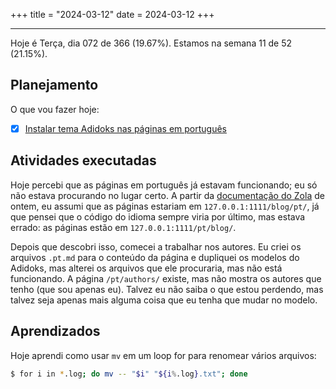+++
title = "2024-03-12"
date = 2024-03-12
+++

---

Hoje é Terça, dia 072 de 366 (19.67%). Estamos na semana 11 de 52 (21.15%).

## Planejamento

O que vou fazer hoje:

- [x] [Instalar tema Adidoks nas páginas em português](https://github.com/OmnicodeSolutions/worklog-luisa/issues/4)

## Atividades executadas

Hoje percebi que as páginas em português já estavam funcionando; eu só não estava procurando no lugar certo. A partir da [documentação do Zola](https://www.getzola.org/documentation/content/multilingual/) de ontem, eu assumi que as páginas estariam em `127.0.0.1:1111/blog/pt/`, já que pensei que o código do idioma sempre viria por último, mas estava errado: as páginas estão em `127.0.0.1:1111/pt/blog/`.

Depois que descobri isso, comecei a trabalhar nos autores. Eu criei os arquivos `.pt.md` para o conteúdo da página e dupliquei os modelos do Adidoks, mas alterei os arquivos que ele procuraria, mas não está funcionando. A página `/pt/authors/` existe, mas não mostra os autores que tenho (que sou apenas eu). Talvez eu não saiba o que estou perdendo, mas talvez seja apenas mais alguma coisa que eu tenha que mudar no modelo.

## Aprendizados

Hoje aprendi como usar `mv` em um loop for para renomear vários arquivos:

```bash
$ for i in *.log; do mv -- "$i" "${i%.log}.txt"; done
```
